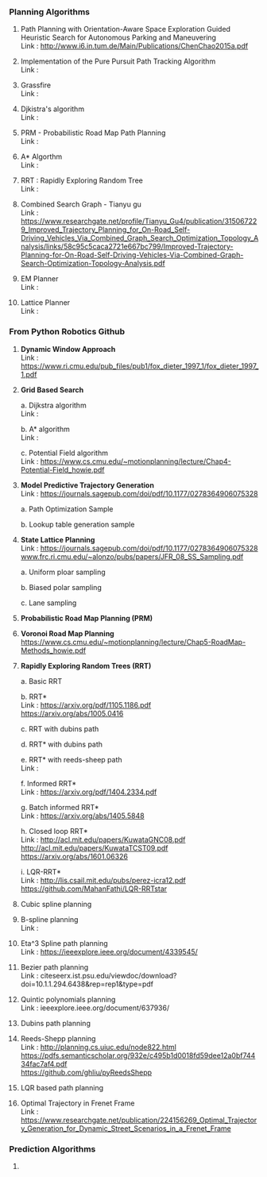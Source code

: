 ### Planning Algorithms
1. Path  Planning  with  Orientation-Aware  Space  Exploration  Guided Heuristic  Search  for  Autonomous  Parking  and  Maneuvering <br />
   Link : http://www.i6.in.tum.de/Main/Publications/ChenChao2015a.pdf
   
2. Implementation of the Pure Pursuit Path Tracking Algorithm <br />
   Link : 

3. Grassfire <br />
   Link : 
   
4. Djkistra's algorithm <br />
   Link :
   
5. PRM - Probabilistic Road Map Path Planning <br />
   Link : 

6. A* Algorthm <br />
   Link : 

7. RRT : Rapidly Exploring Random Tree <br />
   Link : 

8. Combined Search Graph - Tianyu gu <br />
   Link : https://www.researchgate.net/profile/Tianyu_Gu4/publication/315067229_Improved_Trajectory_Planning_for_On-Road_Self-Driving_Vehicles_Via_Combined_Graph_Search_Optimization_Topology_Analysis/links/58c95c5caca2721e667bc799/Improved-Trajectory-Planning-for-On-Road-Self-Driving-Vehicles-Via-Combined-Graph-Search-Optimization-Topology-Analysis.pdf

9. EM Planner <br />
   Link :

10. Lattice Planner <br />
   Link : 


### From Python Robotics Github

1. **Dynamic Window Approach** <br /> Link : https://www.ri.cmu.edu/pub_files/pub1/fox_dieter_1997_1/fox_dieter_1997_1.pdf

2. **Grid Based Search**

   a. Dijkstra algorithm <br /> Link : 

   b. A* algorithm <br /> Link : 

   c. Potential Field algorithm <br /> Link : https://www.cs.cmu.edu/~motionplanning/lecture/Chap4-Potential-Field_howie.pdf

3. **Model Predictive Trajectory Generation** <br /> Link : https://journals.sagepub.com/doi/pdf/10.1177/0278364906075328
   
   a. Path Optimization Sample
   
   b. Lookup table generation sample
   
4. **State Lattice Planning** <br /> Link : https://journals.sagepub.com/doi/pdf/10.1177/0278364906075328 <br /> www.frc.ri.cmu.edu/~alonzo/pubs/papers/JFR_08_SS_Sampling.pdf

   a. Uniform ploar sampling
   
   b. Biased polar sampling
   
   c. Lane sampling
   
5. **Probabilistic Road Map Planning (PRM)**

6. **Voronoi Road Map Planning** <br /> https://www.cs.cmu.edu/~motionplanning/lecture/Chap5-RoadMap-Methods_howie.pdf

7. **Rapidly Exploring Random Trees (RRT)**
   
   a. Basic RRT
   
   b. RRT* <br /> Link : https://arxiv.org/pdf/1105.1186.pdf <br />      https://arxiv.org/abs/1005.0416
   
   c. RRT with dubins path
   
   d. RRT* with dubins path
   
   e. RRT* with reeds-sheep path <br /> Link : 
   
   f. Informed RRT* <br /> Link : https://arxiv.org/pdf/1404.2334.pdf
   
   g. Batch informed RRT* <br /> Link : https://arxiv.org/abs/1405.5848
   
   h. Closed loop RRT* <br /> Link : http://acl.mit.edu/papers/KuwataGNC08.pdf <br /> http://acl.mit.edu/papers/KuwataTCST09.pdf <br /> https://arxiv.org/abs/1601.06326
   
   i. LQR-RRT* <br /> Link : http://lis.csail.mit.edu/pubs/perez-icra12.pdf <br /> https://github.com/MahanFathi/LQR-RRTstar

8. Cubic spline planning

9. B-spline planning <br /> Link : 

10. Eta^3 Spline path planning <br /> Link : https://ieeexplore.ieee.org/document/4339545/

11. Bezier path planning <br /> Link : citeseerx.ist.psu.edu/viewdoc/download?doi=10.1.1.294.6438&rep=rep1&type=pdf

12. Quintic polynomials planning <br /> Link : ieeexplore.ieee.org/document/637936/

13. Dubins path planning 

14. Reeds-Shepp planning <br /> Link : http://planning.cs.uiuc.edu/node822.html <br /> https://pdfs.semanticscholar.org/932e/c495b1d0018fd59dee12a0bf74434fac7af4.pdf <br /> https://github.com/ghliu/pyReedsShepp

15. LQR based path planning

16. Optimal Trajectory in Frenet Frame <br /> Link : https://www.researchgate.net/publication/224156269_Optimal_Trajectory_Generation_for_Dynamic_Street_Scenarios_in_a_Frenet_Frame 







### Prediction Algorithms

1.  
